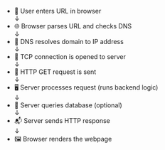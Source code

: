 - 🧑 User enters URL in browser  
  ↓  
- 🌐 Browser parses URL and checks DNS  
  ↓  
- 🧭 DNS resolves domain to IP address  
  ↓  
- 🔌 TCP connection is opened to server  
  ↓  
- 📡 HTTP GET request is sent  
  ↓  
- 🖥️ Server processes request (runs backend logic)  
  ↓  
- 💾 Server queries database (optional)  
  ↓  
- 📬 Server sends HTTP response  
  ↓  
- 🖼️ Browser renders the webpage
